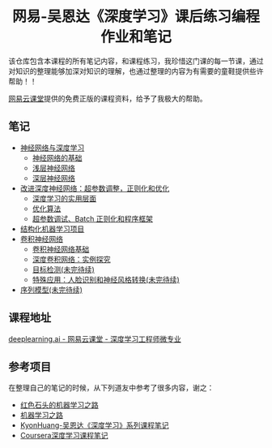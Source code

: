 <h1 align="center">网易-吴恩达《深度学习》课后练习编程作业和笔记</h1>

该仓库包含本课程的所有笔记内容，和课程练习，我珍惜这门课的每一节课，通过对知识的整理能够加深对知识的理解，也通过整理的内容为有需要的童鞋提供些许帮助！！

[网易云课堂](http://study.163.com/)提供的免费正版的课程资料，给予了我极大的帮助。

## 笔记

- [神经网络与深度学习](https://github.com/AlbertHG/Coursera-Deep-Learning-deeplearning.ai/tree/master/01-Neural%20Networks%20and%20Deep%20Learning)
    - [神经网络的基础](https://github.com/AlbertHG/Coursera-Deep-Learning-deeplearning.ai/tree/master/01-Neural%20Networks%20and%20Deep%20Learning/week2)
    - [浅层神经网络](https://github.com/AlbertHG/Coursera-Deep-Learning-deeplearning.ai/tree/master/01-Neural%20Networks%20and%20Deep%20Learning/week3)
    - [深层神经网络](https://github.com/AlbertHG/Coursera-Deep-Learning-deeplearning.ai/tree/master/01-Neural%20Networks%20and%20Deep%20Learning/week4)
- [改进深度神经网络：超参数调整，正则化和优化](https://github.com/AlbertHG/Coursera-Deep-Learning-deeplearning.ai/tree/master/02-Improving%20Deep%20Neural%20Networks%20Hyperparameter%20tuning%2C%20Regularization%20and%20Optimization)
    - [深度学习的实用层面](https://github.com/AlbertHG/Coursera-Deep-Learning-deeplearning.ai/tree/master/02-Improving%20Deep%20Neural%20Networks%20Hyperparameter%20tuning%2C%20Regularization%20and%20Optimization/week1)
    - [优化算法](https://github.com/AlbertHG/Coursera-Deep-Learning-deeplearning.ai/tree/master/02-Improving%20Deep%20Neural%20Networks%20Hyperparameter%20tuning%2C%20Regularization%20and%20Optimization/week2)
    - [超参数调试、Batch 正则化和程序框架](https://github.com/AlbertHG/Coursera-Deep-Learning-deeplearning.ai/tree/master/02-Improving%20Deep%20Neural%20Networks%20Hyperparameter%20tuning%2C%20Regularization%20and%20Optimization/week3)
- [结构化机器学习项目](https://github.com/AlbertHG/Coursera-Deep-Learning-deeplearning.ai/tree/master/03-Structuring%20Machine%20Learning%20Projects)
- [卷积神经网络](https://github.com/AlbertHG/Coursera-Deep-Learning-deeplearning.ai/tree/master/04-Convolutional%20Neural%20Networks)
    - [卷积神经网络基础](https://github.com/AlbertHG/Coursera-Deep-Learning-deeplearning.ai/tree/master/04-Convolutional%20Neural%20Networks/week1)
    - [深度卷积网络：实例探究](https://github.com/AlbertHG/Coursera-Deep-Learning-deeplearning.ai/tree/master/04-Convolutional%20Neural%20Networks/week2)
    - [目标检测(未完待续)](https://github.com/AlbertHG/Coursera-Deep-Learning-deeplearning.ai/tree/master/04-Convolutional%20Neural%20Networks/week3)
    - [特殊应用：人脸识别和神经风格转换(未完待续)](https://github.com/AlbertHG/Coursera-Deep-Learning-deeplearning.ai/tree/master/04-Convolutional%20Neural%20Networks/week4)
- [序列模型(未完待续)](https://www.google.com)

## 课程地址

[deeplearning.ai - 网易云课堂 - 深度学习工程师微专业](https://study.163.com/provider/2001053000/index.htm)



## 参考项目

在整理自己的笔记的时候，从下列道友中参考了很多内容，谢之：

* [红色石头的机器学习之路](https://zhuanlan.zhihu.com/Redstone)
* [机器学习之路](https://zhuanlan.zhihu.com/koalatree)
* [KyonHuang-吴恩达《深度学习》系列课程笔记](http://kyonhuang.top/Andrew-Ng-Deep-Learning-notes/#/)
* [Coursera深度学习课程笔记](https://zhuanlan.zhihu.com/p/31826031)
